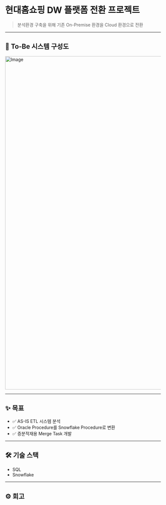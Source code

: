 # 현대홈쇼핑 DW 플랫폼 전환 프로젝트

> 분석환경 구축을 위해 기존 On-Premise 환경을 Cloud 환경으로 전환

---

## 📝 To-Be 시스템 구성도
<img width="1919" height="1077" alt="Image" src="https://github.com/user-attachments/assets/b67a17d2-5b79-46a2-be68-437e9d9b5c8d" />

---

## ✨ 목표
- ✅ AS-IS ETL 시스템 분석
- ✅ Oracle Procedure를 Snowflake Procedure로 변환
- ✅ 증분적재용 Merge Task 개발

---

## 🛠 기술 스택
- SQL
- Snowflake

---

## ⚙️ 회고
